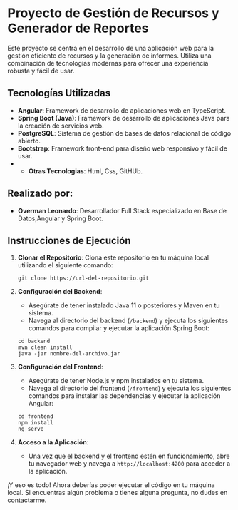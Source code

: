 # Proyecto de Gestión de Recursos y Generador de Reportes

Este proyecto se centra en el desarrollo de una aplicación web para la gestión eficiente de recursos y la generación de informes. Utiliza una combinación de tecnologías modernas para ofrecer una experiencia robusta y fácil de usar.

## Tecnologías Utilizadas

- **Angular**: Framework de desarrollo de aplicaciones web en TypeScript.
- **Spring Boot (Java)**: Framework de desarrollo de aplicaciones Java para la creación de servicios web.
- **PostgreSQL**: Sistema de gestión de bases de datos relacional de código abierto.
- **Bootstrap**: Framework front-end para diseño web responsivo y fácil de usar.
- - **Otras Tecnologias**: Html, Css, GitHUb.


## Realizado por:

- **Overman Leonardo**: Desarrollador Full Stack especializado en Base de Datos,Angular y Spring Boot.

## Instrucciones de Ejecución

1. **Clonar el Repositorio**: Clona este repositorio en tu máquina local utilizando el siguiente comando:

    ```
    git clone https://url-del-repositorio.git
    ```

2. **Configuración del Backend**:
   - Asegúrate de tener instalado Java 11 o posteriores y Maven en tu sistema.
   - Navega al directorio del backend (`/backend`) y ejecuta los siguientes comandos para compilar y ejecutar la aplicación Spring Boot:

    ```
    cd backend
    mvn clean install
    java -jar nombre-del-archivo.jar
    ```

3. **Configuración del Frontend**:
   - Asegúrate de tener Node.js y npm instalados en tu sistema.
   - Navega al directorio del frontend (`/frontend`) y ejecuta los siguientes comandos para instalar las dependencias y ejecutar la aplicación Angular:

    ```
    cd frontend
    npm install
    ng serve
    ```

4. **Acceso a la Aplicación**:
   - Una vez que el backend y el frontend estén en funcionamiento, abre tu navegador web y navega a `http://localhost:4200` para acceder a la aplicación.

¡Y eso es todo! Ahora deberías poder ejecutar el código en tu máquina local. Si encuentras algún problema o tienes alguna pregunta, no dudes en contactarme.
